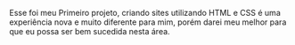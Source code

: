 Esse foi meu Primeiro projeto, criando sites utilizando HTML e CSS é uma experiência nova e muito diferente para mim,
porém darei meu melhor para que eu possa ser bem sucedida nesta área.
